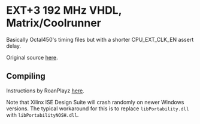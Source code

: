 # EXT+3 192 MHz VHDL, Matrix/Coolrunner

Basically Octal450's timing files but with a shorter CPU_EXT_CLK_EN assert delay.

Original source [here](https://github.com/Octal450/EXT_CLK/).

## Compiling

Instructions by RoanPlayz [here](https://www.reddit.com/r/360hacks/comments/1inkdfk/compiling_svfxsvf_timing_files_guide_triplequad/).

Note that Xilinx ISE Design Suite will crash randomly on newer Windows versions. The typical workaround for this is to replace
`libPortability.dll` with `libPortabilityNOSH.dll`.
